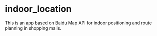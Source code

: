 # indoor_location
This is an app based on Baidu Map API for indoor positioning and route planning in shopping malls.
